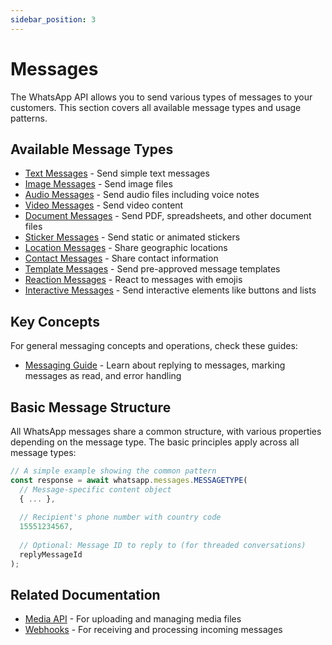```yaml
---
sidebar_position: 3
---
```


# Messages

The WhatsApp API allows you to send various types of messages to your customers. This section covers all available message types and usage patterns.

## Available Message Types

- [Text Messages](./text) - Send simple text messages
- [Image Messages](./image) - Send image files
- [Audio Messages](./audio) - Send audio files including voice notes
- [Video Messages](./video) - Send video content 
- [Document Messages](./document) - Send PDF, spreadsheets, and other document files
- [Sticker Messages](./sticker) - Send static or animated stickers
- [Location Messages](./location) - Share geographic locations
- [Contact Messages](./contact) - Share contact information
- [Template Messages](./template) - Send pre-approved message templates
- [Reaction Messages](./reaction) - React to messages with emojis
- [Interactive Messages](./interactive) - Send interactive elements like buttons and lists

## Key Concepts

For general messaging concepts and operations, check these guides:

- [Messaging Guide](../messaging-guide) - Learn about replying to messages, marking messages as read, and error handling

## Basic Message Structure

All WhatsApp messages share a common structure, with various properties depending on the message type. The basic principles apply across all message types:

```typescript
// A simple example showing the common pattern
const response = await whatsapp.messages.MESSAGETYPE(
  // Message-specific content object
  { ... },
  
  // Recipient's phone number with country code
  15551234567,
  
  // Optional: Message ID to reply to (for threaded conversations)
  replyMessageId
);
```

## Related Documentation

- [Media API](../media-api.md) - For uploading and managing media files
- [Webhooks](../webhooks.md) - For receiving and processing incoming messages 